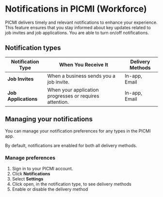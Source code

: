 # Notifications in PICMI (Workforce)

PICMI delivers timely and relevant notifications to enhance your experience. This feature ensures that you stay informed
about key updates related to job invites and job applications. You are able to turn on/off notifications.

## Notification types

| Notification Type    | When You Receive It                                     | Delivery Methods |
|----------------------|---------------------------------------------------------|------------------|
| **Job Invites**      | When a business sends you a job invite.                 | In-app, Email    |
| **Job Applications** | When your application progresses or requires attention. | In-app, Email    |

## Managing your notifications

You can manage your notification preferences for any types in the PICMI app. 

<prompt>

By default, notifications are enabled for both all delivery methods.

</prompt>

<instructions>

### Manage preferences

1. Sign in to your PICMI account.
2. Click **Notifications** <span class="mdi mdi-bell-outline"/>
3. Select **Settings** <span class="mdi mdi-cog-outline"/>
4. Click <span class="mdi mdi-chevron-down">open</span>, in the notification type, to see delivery methods
5. Enable or disable <span class="mdi mdi-toggle-switch-outline"/> the delivery method

</instructions>
